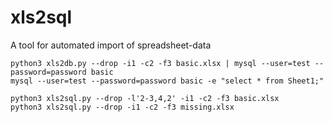 # xls2sql

A tool for automated import of spreadsheet-data

```
python3 xls2db.py --drop -i1 -c2 -f3 basic.xlsx | mysql --user=test --password=password basic
mysql --user=test --password=password basic -e "select * from Sheet1;"

python3 xls2sql.py --drop -l'2-3,4,2' -i1 -c2 -f3 basic.xlsx
python3 xls2sql.py --drop -i1 -c2 -f3 missing.xlsx 
```

